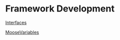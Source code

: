 # Framework Development

[Interfaces](framework_development/interfaces/index.md)

[MooseVariables](moose_variables.md)
